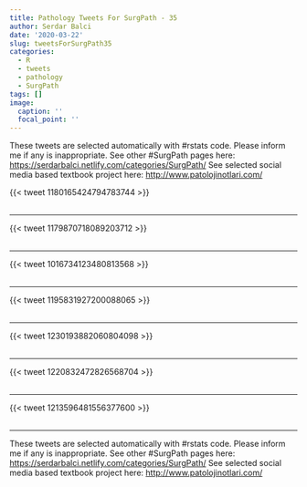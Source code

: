 ```yaml
---
title: Pathology Tweets For SurgPath - 35
author: Serdar Balci
date: '2020-03-22'
slug: tweetsForSurgPath35
categories:
  - R
  - tweets
  - pathology
  - SurgPath
tags: []
image:
  caption: ''
  focal_point: ''
---
```



These tweets are selected automatically with #rstats code. Please inform me if any is inappropriate.
See other #SurgPath pages here: https://serdarbalci.netlify.com/categories/SurgPath/ 
See selected social media based textbook project here: http://www.patolojinotlari.com/

{{< tweet 1180165424794783744 >}}
<br>
<br>
<hr>
{{< tweet 1179870718089203712 >}}
<br>
<br>
<hr>
{{< tweet 1016734123480813568 >}}
<br>
<br>
<hr>
{{< tweet 1195831927200088065 >}}
<br>
<br>
<hr>
{{< tweet 1230193882060804098 >}}
<br>
<br>
<hr>
{{< tweet 1220832472826568704 >}}
<br>
<br>
<hr>
{{< tweet 1213596481556377600 >}}
<br>
<br>
<hr>


These tweets are selected automatically with #rstats code. Please inform me if any is inappropriate.
See other #SurgPath pages here: https://serdarbalci.netlify.com/categories/SurgPath/ 
See selected social media based textbook project here: http://www.patolojinotlari.com/
